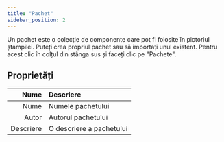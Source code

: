 ```yaml
---
title: "Pachet"
sidebar_position: 2
---
```


Un pachet este o colecție de componente care pot fi folosite în pictoriul ștampilei. Puteți crea propriul pachet sau să importați unul existent. Pentru acest clic în colțul din stânga sus și faceți clic pe "Pachete".

## Proprietăți

|      Nume | Descriere                |
| ---------:|:------------------------ |
|      Nume | Numele pachetului        |
|     Autor | Autorul pachetului       |
| Descriere | O descriere a pachetului |
